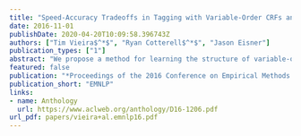 ```yaml
---
title: "Speed-Accuracy Tradeoffs in Tagging with Variable-Order CRFs and Structured Sparsity"
date: 2016-11-01
publishDate: 2020-04-20T10:09:58.396743Z
authors: ["Tim Vieira$^*$", "Ryan Cotterell$^*$", "Jason Eisner"]
publication_types: ["1"]
abstract: "We propose a method for learning the structure of variable-order CRFs, a more flexible variant of higher-order linear-chain CRFs. Variableorder CRFs achieve faster inference by including features for only some of the tag ngrams. Our learning method discovers the useful higher-order features at the same time as it trains their weights, by maximizing an objective that combines log-likelihood with a structured-sparsity regularizer. An active-set outer loop allows the feature set to grow as far as needed. On part-of-speech tagging in 5 randomly chosen languages from the Universal Dependencies dataset, our method of shrinking the model achieved a 2–6x speedup over a baseline, with no significant drop in accuracy."
featured: false
publication: "*Proceedings of the 2016 Conference on Empirical Methods in Natural Language Processing*"
publication_short: "EMNLP"
links:
- name: Anthology
  url: https://www.aclweb.org/anthology/D16-1206.pdf
url_pdf: papers/vieira+al.emnlp16.pdf
---
```


